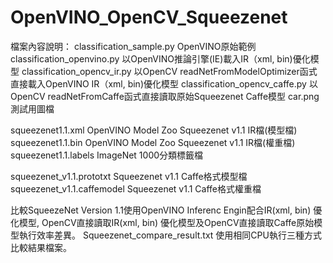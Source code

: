 # OpenVINO_OpenCV_Squeezenet

檔案內容說明：
classification_sample.py OpenVINO原始範例
classification_openvino.py 以OpenVINO推論引擎(IE)載入IR（xml, bin)優化模型
classification_opencv_ir.py 以OpenCV readNetFromModelOptimizer函式直接載入OpenVINO IR（xml, bin)優化模型
classification_opencv_caffe.py 以OpenCV readNetFromCaffe函式直接讀取原始Squeezenet Caffe模型
car.png 測試用圖檔

squeezenet1.1.xml OpenVINO Model Zoo Squeezenet v1.1 IR檔(模型檔)
squeezenet1.1.bin OpenVINO Model Zoo Squeezenet v1.1 IR檔(權重檔)
squeezenet1.1.labels ImageNet 1000分類標籤檔

squeezenet_v1.1.prototxt Squeezenet v1.1 Caffe格式模型檔
squeezenet_v1.1.caffemodel Squeezenet v1.1 Caffe格式權重檔

比較SqueezeNet Version 1.1使用OpenVINO Inferenc Engin配合IR(xml, bin) 優化模型, OpenCV直接讀取IR(xml, bin) 優化模型及OpenCV直接讀取Caffe原始模型執行效率差異。
Squeezenet_compare_result.txt 使用相同CPU執行三種方式比較結果檔案。
